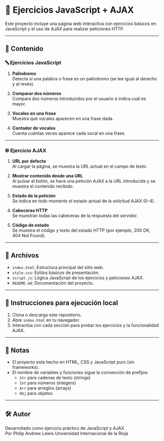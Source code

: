 # 🧠 Ejercicios JavaScript + AJAX

Este proyecto incluye una página web interactiva con ejercicios básicos en JavaScript y el uso de AJAX para realizar peticiones HTTP.

---

## 📄 Contenido

### 🔤 Ejercicios JavaScript

1. **Palíndromo**  
   Detecta si una palabra o frase es un palíndromo (se lee igual al derecho y al revés).

2. **Comparar dos números**  
   Compara dos números introducidos por el usuario e indica cuál es mayor.

3. **Vocales en una frase**  
   Muestra qué vocales aparecen en una frase dada.

4. **Contador de vocales**  
   Cuenta cuántas veces aparece cada vocal en una frase.

---

### 🌐 Ejercicio AJAX

1. **URL por defecto**  
   Al cargar la página, se muestra la URL actual en el campo de texto.

2. **Mostrar contenido desde una URL**  
   Al pulsar el botón, se hace una petición AJAX a la URL introducida y se muestra el contenido recibido.

3. **Estado de la petición**  
   Se indica en todo momento el estado actual de la solicitud AJAX (0-4).

4. **Cabeceras HTTP**  
   Se muestran todas las cabeceras de la respuesta del servidor.

5. **Código de estado**  
   Se muestra el código y texto del estado HTTP (por ejemplo, 200 OK, 404 Not Found).

---

## 📁 Archivos

- `index.html`: Estructura principal del sitio web.
- `style.css`: Estilos básicos de presentación.
- `script.js`: Lógica JavaScript de los ejercicios y peticiones AJAX.
- `README.md`: Documentación del proyecto.

---

## 🚀 Instrucciones para ejecución local

1. Clona o descarga este repositorio.
2. Abre `index.html` en tu navegador.
3. Interactúa con cada sección para probar los ejercicios y la funcionalidad AJAX.

---

## 📌 Notas

- El proyecto está hecho en HTML, CSS y JavaScript puro (sin frameworks).
- El nombre de variables y funciones sigue la convención de prefijos:
  - `Str` para cadenas de texto (strings)
  - `Int` para números (integers)
  - `Arr` para arreglos (arrays)
  - `Obj` para objetos

---

## 🛠 Autor

Desarrollado como ejercicio práctico de JavaScript y AJAX.  
Por Philip Andrew Lewis
Universidad Internacional de la Rioja

